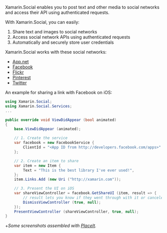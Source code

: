 
Xamarin.Social enables you to post text and other media to social networks and access their API using authenticated requests.

With Xamarin.Social, you can easily:

1. Share text and images to social networks
2. Access social network APIs using authenticated requests
3. Automatically and securely store user credentials

Xamarin.Social works with these social networks:

* [App.net](http://alpha.app.net)
* [Facebook](http://facebook.com)
* [Flickr](http://www.flickr.com)
* [Pinterest](http://pinterest.com)
* [Twitter](http://twitter.com)

An example for sharing a link with Facebook on iOS:

```csharp
using Xamarin.Social;
using Xamarin.Social.Services;
...

public override void ViewDidAppear (bool animated)
{
	base.ViewDidAppear (animated);

	// 1. Create the service
	var facebook = new FacebookService {
		ClientId = "<App ID from http://developers.facebook.com/apps>"
	};

	// 2. Create an item to share
	var item = new Item {
		Text = "This is the best library I've ever used!",
	};
	item.Links.Add (new Uri ("http://xamarin.com"));

	// 3. Present the UI on iOS
	var shareViewController = facebook.GetShareUI (item, result => {
		// result lets you know if they went through with it or canceled
		DismissViewController (true, null);
	});
	PresentViewController (shareViewController, true, null);
}
```

+*Some screenshots assembled with [PlaceIt](http://placeit.breezi.com/).*